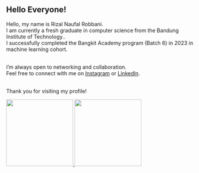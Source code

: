 ## Hello Everyone!

Hello, my name is Rizal Naufal Robbani.<br>
I am currently a fresh graduate in computer science from the Bandung Institute of Technology..<br>
I successfully completed the Bangkit Academy program (Batch 6) in 2023 in machine learning cohort.<br><br>

I’m always open to networking and collaboration.<br>
Feel free to connect with me on <a href="https://www.instagram.com/rzl.n.r/" target="_blank">Instagram</a> or <a href="https://www.linkedin.com/in/rizalnaufalr/" target="_blank">LinkedIn</a>.<br><br>

Thank you for visiting my profile!

<p align="left">
<a href="https://github.com/RizalNR03">
  <img height="180em" src="https://github-readme-stats-eight-theta.vercel.app/api?username=RizalNR03&show_icons=true&theme=algolia&include_all_commits=true&count_private=true"/>
  <img height="180em" src="https://github-readme-stats-eight-theta.vercel.app/api/top-langs/?username=RizalNR03&layout=compact&theme=algolia"/>
</a>
</p>
<!--
**rivandasyah/rivandasyah** is a ✨ _special_ ✨ repository because its `README.md` (this file) appears on your GitHub profile.

Here are some ideas to get you started:

- 🔭 I’m currently working on ...
- 🌱 I’m currently learning ...
- 👯 I’m looking to collaborate on ...
- 🤔 I’m looking for help with ...
- 💬 Ask me about ...
- 📫 How to reach me: ...
- 😄 Pronouns: ...
- ⚡ Fun fact: ...
-->
